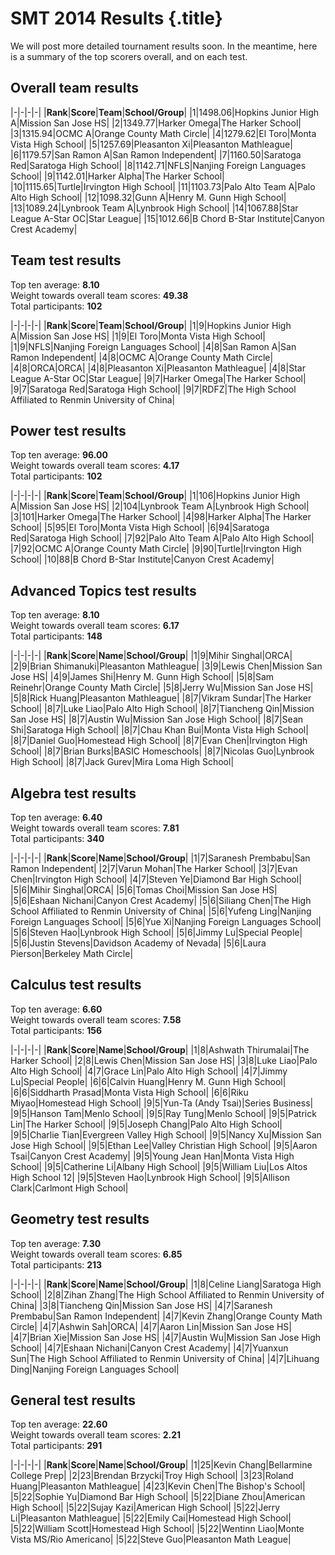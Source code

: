 # SMT 2014 Results {.title}

We will post more detailed tournament results soon. In the meantime, here is a summary of the top scorers overall, and on each test.

## Overall team results

|-|-|-|-|
|**Rank**|**Score**|**Team**|**School/Group**|
|1|1498.06|Hopkins Junior High A|Mission San Jose HS|
|2|1349.77|Harker Omega|The Harker School|
|3|1315.94|OCMC A|Orange County Math Circle|
|4|1279.62|El Toro|Monta Vista High School|
|5|1257.69|Pleasanton Xi|Pleasanton Mathleague|
|6|1179.57|San Ramon A|San Ramon Independent|
|7|1160.50|Saratoga Red|Saratoga High School|
|8|1142.71|NFLS|Nanjing Foreign Languages School|
|9|1142.01|Harker Alpha|The Harker School|
|10|1115.65|Turtle|Irvington High School|
|11|1103.73|Palo Alto Team A|Palo Alto High School|
|12|1098.32|Gunn A|Henry M. Gunn High School|
|13|1089.24|Lynbrook Team A|Lynbrook High School|
|14|1067.88|Star League A-Star OC|Star League|
|15|1012.66|B Chord B-Star Institute|Canyon Crest Academy|

## Team test results
Top ten average: **8.10**  
Weight towards overall team scores: **49.38**  
Total participants: **102**  

|-|-|-|-|
|**Rank**|**Score**|**Team**|**School/Group**|
|1|9|Hopkins Junior High A|Mission San Jose HS|
|1|9|El Toro|Monta Vista High School|
|1|9|NFLS|Nanjing Foreign Languages School|
|4|8|San Ramon A|San Ramon Independent|
|4|8|OCMC A|Orange County Math Circle|
|4|8|ORCA|ORCA|
|4|8|Pleasanton Xi|Pleasanton Mathleague|
|4|8|Star League A-Star OC|Star League|
|9|7|Harker Omega|The Harker School|
|9|7|Saratoga Red|Saratoga High School|
|9|7|RDFZ|The High School Affiliated to Renmin University of China|

## Power test results
Top ten average: **96.00**  
Weight towards overall team scores: **4.17**  
Total participants: **102**  

|-|-|-|-|
|**Rank**|**Score**|**Team**|**School/Group**|
|1|106|Hopkins Junior High A|Mission San Jose HS|
|2|104|Lynbrook Team A|Lynbrook High School|
|3|101|Harker Omega|The Harker School|
|4|98|Harker Alpha|The Harker School|
|5|95|El Toro|Monta Vista High School|
|6|94|Saratoga Red|Saratoga High School|
|7|92|Palo Alto Team A|Palo Alto High School|
|7|92|OCMC A|Orange County Math Circle|
|9|90|Turtle|Irvington High School|
|10|88|B Chord B-Star Institute|Canyon Crest Academy|

## Advanced Topics test results
Top ten average: **8.10**  
Weight towards overall team scores: **6.17**  
Total participants: **148**  

|-|-|-|-|
|**Rank**|**Score**|**Name**|**School/Group**|
|1|9|Mihir Singhal|ORCA|
|2|9|Brian Shimanuki|Pleasanton Mathleague|
|3|9|Lewis Chen|Mission San Jose HS|
|4|9|James Shi|Henry M. Gunn High School|
|5|8|Sam Reinehr|Orange County Math Circle|
|5|8|Jerry Wu|Mission San Jose HS|
|5|8|Rick Huang|Pleasanton Mathleague|
|8|7|Vikram Sundar|The Harker School|
|8|7|Luke Liao|Palo Alto High School|
|8|7|Tiancheng Qin|Mission San Jose HS|
|8|7|Austin Wu|Mission San Jose High School|
|8|7|Sean Shi|Saratoga High School|
|8|7|Chau Khan Bui|Monta Vista High School|
|8|7|Daniel Guo|Homestead High School|
|8|7|Evan Chen|Irvington High School|
|8|7|Brian Burks|BASIC Homeschools|
|8|7|Nicolas Guo|Lynbrook High School|
|8|7|Jack Gurev|Mira Loma High School|

## Algebra test results
Top ten average: **6.40**  
Weight towards overall team scores: **7.81**  
Total participants: **340**  

|-|-|-|-|
|**Rank**|**Score**|**Name**|**School/Group**|
|1|7|Saranesh Prembabu|San Ramon Independent|
|2|7|Varun Mohan|The Harker School|
|3|7|Evan Chen|Irvington High School|
|4|7|Steven Ye|Diamond Bar High School|
|5|6|Mihir Singhal|ORCA|
|5|6|Tomas Choi|Mission San Jose HS|
|5|6|Eshaan Nichani|Canyon Crest Academy|
|5|6|Siliang Chen|The High School Affiliated to Renmin University of China|
|5|6|Yufeng Ling|Nanjing Foreign Languages School|
|5|6|Yue Xi|Nanjing Foreign Languages School|
|5|6|Steven Hao|Lynbrook High School|
|5|6|Jimmy Lu|Special People|
|5|6|Justin Stevens|Davidson Academy of Nevada|
|5|6|Laura Pierson|Berkeley Math Circle|

## Calculus test results
Top ten average: **6.60**  
Weight towards overall team scores: **7.58**  
Total participants: **156**  

|-|-|-|-|
|**Rank**|**Score**|**Name**|**School/Group**|
|1|8|Ashwath Thirumalai|The Harker School|
|2|8|Lewis Chen|Mission San Jose HS|
|3|8|Luke Liao|Palo Alto High School|
|4|7|Grace Lin|Palo Alto High School|
|4|7|Jimmy Lu|Special People|
|6|6|Calvin Huang|Henry M. Gunn High School|
|6|6|Siddharth Prasad|Monta Vista High School|
|6|6|Riku Miyao|Homestead High School|
|9|5|Yun-Ta (Andy Tsai)|Series Business|
|9|5|Hanson Tam|Menlo School|
|9|5|Ray Tung|Menlo School|
|9|5|Patrick Lin|The Harker School|
|9|5|Joseph Chang|Palo Alto High School|
|9|5|Charlie Tian|Evergreen Valley High School|
|9|5|Nancy Xu|Mission San Jose High School|
|9|5|Ethan Lee|Valley Christian High School|
|9|5|Aaron Tsai|Canyon Crest Academy|
|9|5|Young Jean Han|Monta Vista High School|
|9|5|Catherine Li|Albany High School|
|9|5|William Liu|Los Altos High School 12|
|9|5|Steven Hao|Lynbrook High School|
|9|5|Allison Clark|Carlmont High School|

## Geometry test results
Top ten average: **7.30**  
Weight towards overall team scores: **6.85**  
Total participants: **213**  

|-|-|-|-|
|**Rank**|**Score**|**Name**|**School/Group**|
|1|8|Celine Liang|Saratoga High School|
|2|8|Zihan Zhang|The High School Affiliated to Renmin University of China|
|3|8|Tiancheng Qin|Mission San Jose HS|
|4|7|Saranesh Prembabu|San Ramon Independent|
|4|7|Kevin Zhang|Orange County Math Circle|
|4|7|Ashwin Sah|ORCA|
|4|7|Aaron Lin|Mission San Jose HS|
|4|7|Brian Xie|Mission San Jose HS|
|4|7|Austin Wu|Mission San Jose High School|
|4|7|Eshaan Nichani|Canyon Crest Academy|
|4|7|Yuanxun Sun|The High School Affiliated to Renmin University of China|
|4|7|Lihuang Ding|Nanjing Foreign Languages School|

## General test results
Top ten average: **22.60**  
Weight towards overall team scores: **2.21**  
Total participants: **291**  

|-|-|-|-|
|**Rank**|**Score**|**Name**|**School/Group**|
|1|25|Kevin Chang|Bellarmine College Prep|
|2|23|Brendan Brzycki|Troy High School|
|3|23|Roland Huang|Pleasanton Mathleague|
|4|23|Kevin Chen|The Bishop's School|
|5|22|Sophie Yu|Diamond Bar High School|
|5|22|Diane Zhou|American High School|
|5|22|Sujay Kazi|American High School|
|5|22|Jerry Li|Pleasanton Mathleague|
|5|22|Emily Cai|Homestead High School|
|5|22|William Scott|Homestead High School|
|5|22|Wentinn Liao|Monte Vista MS/Rio Americano|
|5|22|Steve Guo|Pleasanton Math League|

